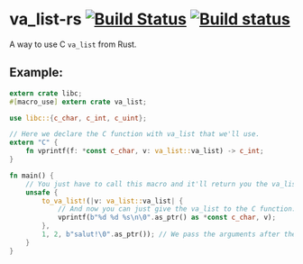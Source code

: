 # va_list-rs [![Build Status](https://travis-ci.org/GuillaumeGomez/va_list-rs.png?branch=master)](https://travis-ci.org/GuillaumeGomez/va_list-rs) [![Build status](https://ci.appveyor.com/api/projects/status/81oe6cvg34hu2449/branch/master?svg=true)](https://ci.appveyor.com/project/GuillaumeGomez/va-list-rs/branch/master)

A way to use C `va_list` from Rust.

## Example:

```Rust
extern crate libc;
#[macro_use] extern crate va_list;

use libc::{c_char, c_int, c_uint};

// Here we declare the C function with va_list that we'll use.
extern "C" {
    fn vprintf(f: *const c_char, v: va_list::va_list) -> c_int;
}

fn main() {
    // You just have to call this macro and it'll return you the va_list.
    unsafe {
        to_va_list!(|v: va_list::va_list| {
            // And now you can just give the va_list to the C function:
            vprintf(b"%d %d %s\n\0".as_ptr() as *const c_char, v);
        },
        1, 2, b"salut!\0".as_ptr()); // We pass the arguments after the closure.
    }
}
```
